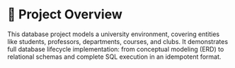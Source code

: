 # 📘 Project Overview
This database project models a university environment, covering entities like students, professors, departments, courses, and clubs. It demonstrates full database lifecycle implementation: from conceptual modeling (ERD) to relational schemas and complete SQL execution in an idempotent format.
